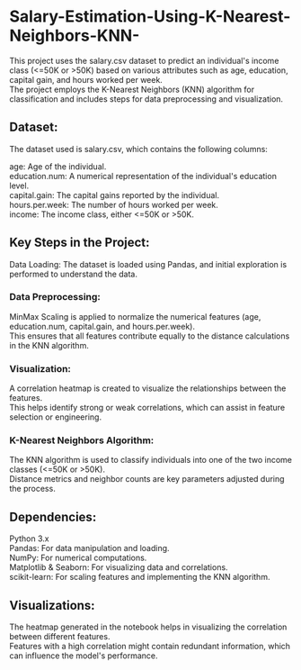 # Salary-Estimation-Using-K-Nearest-Neighbors-KNN-
This project uses the salary.csv dataset to predict an individual's income class (<=50K or >50K) based on various attributes such as age, education, capital gain, and hours worked per week.<br>
The project employs the K-Nearest Neighbors (KNN) algorithm for classification and includes steps for data preprocessing and visualization.

## Dataset:
The dataset used is salary.csv, which contains the following columns:

age: Age of the individual.<br>
education.num: A numerical representation of the individual's education level.<br>
capital.gain: The capital gains reported by the individual.<br>
hours.per.week: The number of hours worked per week.<br>
income: The income class, either <=50K or >50K.<br>

## Key Steps in the Project:
Data Loading: The dataset is loaded using Pandas, and initial exploration is performed to understand the data.<br>

### Data Preprocessing:<br>
MinMax Scaling is applied to normalize the numerical features (age, education.num, capital.gain, and hours.per.week).<br>
This ensures that all features contribute equally to the distance calculations in the KNN algorithm.<br>

### Visualization:<br>
A correlation heatmap is created to visualize the relationships between the features. <br>
This helps identify strong or weak correlations, which can assist in feature selection or engineering.<br>

### K-Nearest Neighbors Algorithm:<br>
The KNN algorithm is used to classify individuals into one of the two income classes (<=50K or >50K).<br>
Distance metrics and neighbor counts are key parameters adjusted during the process.<br>

## Dependencies:
Python 3.x<br>
Pandas: For data manipulation and loading.<br>
NumPy: For numerical computations.<br>
Matplotlib & Seaborn: For visualizing data and correlations.<br>
scikit-learn: For scaling features and implementing the KNN algorithm.<br>

## Visualizations:<br>
The heatmap generated in the notebook helps in visualizing the correlation between different features.<br>
Features with a high correlation might contain redundant information, which can influence the model's performance.
